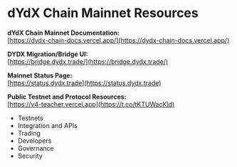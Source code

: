 # dYdX Chain Mainnet Resources

**dYdX Chain Mainnet Documentation:**\
[https://dydx-chain-docs.vercel.app/](https://dydx-chain-docs.vercel.app/)

**DYDX Migration/Bridge UI:**\
[https://bridge.dydx.trade/](https://bridge.dydx.trade/)

**Mainnet Status Page:**\
[https://status.dydx.trade](https://status.dydx.trade)

**Public Testnet and Protocol Resources:**\
[https://v4-teacher.vercel.app](https://t.co/tKTUWacKld)
- Testnets
- Integration and APIs
- Trading
- Developers
- Governance
- Security




[//]: # (TODO: Block Explorers: Mintscan, Keplr, etc.)
[//]: # (TODO: Discord Channels)
[//]: # (TODO: Snapshot Locations)
[//]: # (TODO: Various dashboards)

